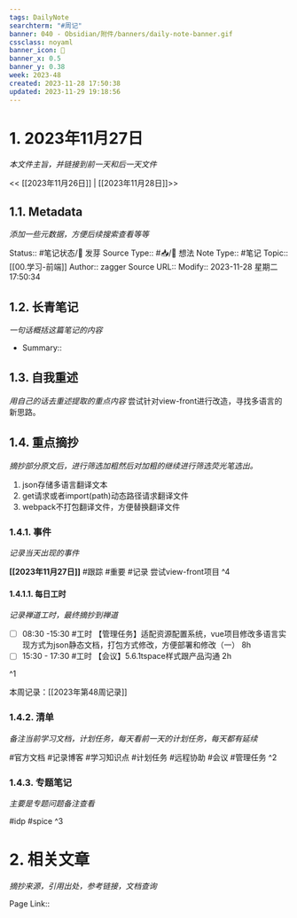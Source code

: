 ```yaml
---
tags: DailyNote
searchterm: "#周记"
banner: 040 - Obsidian/附件/banners/daily-note-banner.gif
cssclass: noyaml
banner_icon: 💌
banner_x: 0.5
banner_y: 0.38
week: 2023-48
created: 2023-11-28 17:50:38
updated: 2023-11-29 19:18:56
---
```


# 1. 2023年11月27日

_本文件主旨，并链接到前一天和后一天文件_

<< [[2023年11月26日]] | [[2023年11月28日]]>>

## 1.1. Metadata

_添加一些元数据，方便后续搜索查看等等_

Status:: #笔记状态/🌱 发芽
Source Type:: #📥/💭 想法 
Note Type:: #笔记
Topic:: [[00.学习-前端]]
Author:: zagger
Source URL::
Modify:: 2023-11-28 星期二 17:50:34

## 1.2. 长青笔记

_一句话概括这篇笔记的内容_

- Summary::

## 1.3. 自我重述

_用自己的话去重述提取的重点内容_
尝试针对view-front进行改造，寻找多语言的新思路。
## 1.4. 重点摘抄

_摘抄部分原文后，进行筛选加粗然后对加粗的继续进行筛选荧光笔选出。_
1. json存储多语言翻译文本
2. get请求或者import(path)动态路径请求翻译文件
3. webpack不打包翻译文件，方便替换翻译文件
### 1.4.1. 事件

_记录当天出现的事件_

**[[2023年11月27日]]** 
#跟踪 
#重要 
#记录 尝试view-front项目
^4
#### 1.4.1.1. 每日工时

_记录禅道工时，最终摘抄到禅道_

- [ ] 08:30 -15:30 #工时  【管理任务】适配资源配置系统，vue项目修改多语言实现方式为json静态文档，打包方式修改，方便部署和修改（一） 8h
- [ ] 15:30 - 17:30 #工时  【会议】5.6.1tspace样式跟产品沟通 2h

^1

本周记录：[[2023年第48周记录]]

### 1.4.2. 清单

_备注当前学习文档，计划任务，每天看前一天的计划任务，每天都有延续_

#官方文档 
#记录博客
#学习知识点
#计划任务
#远程协助
#会议 
#管理任务
^2

### 1.4.3. 专题笔记

_主要是专题问题备注查看_

#idp
#spice
^3

# 2. 相关文章

_摘抄来源，引用出处，参考链接，文档查询_

Page Link::

